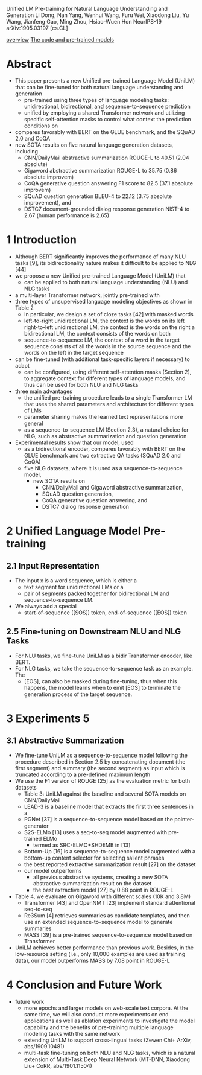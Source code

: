 Unified LM Pre-training for Natural Language Understanding and Generation
Li Dong, Nan Yang, Wenhui Wang, Furu Wei, Xiaodong Liu, Yu Wang, Jianfeng Gao,
  Ming Zhou, Hsiao-Wuen Hon
NeurIPS-19 arXiv:1905.03197 [cs.CL]

[overview](https://github.com/microsoft/unilm) 
[The code and pre-trained models](https://github.com/microsoft/unilm/tree/master/unilm-v1)


# Abstract

* This paper presents a new Unified pre-trained Language Model (UniLM) that
  can be fine-tuned for both natural language understanding and generation
  * pre-trained using three types of language modeling tasks:
    unidirectional, bidirectional, and sequence-to-sequence prediction
  * unified by employing a shared Transformer network and utilizing specific
    self-attention masks to control what context the prediction conditions on
* compares favorably with BERT on the GLUE benchmark, and the SQuAD 2.0 and CoQA
* new SOTA results on five natural language generation datasets, including
  * CNN/DailyMail abstractive summarization ROUGE-L to 40.51 (2.04 absolute)
  * Gigaword abstractive summarization ROUGE-L to 35.75 (0.86 absolute improvem)
  * CoQA generative question answering F1 score to 82.5 (37.1 absolute improvem)
  * SQuAD question generation BLEU-4 to 22.12 (3.75 absolute improvement), and
  * DSTC7 document-grounded dialog response generation NIST-4 to 2.67 (human
    performance is 2.65)

# 1 Introduction

* Although BERT significantly improves the performance of many NLU tasks [9],
  its bidirectionality nature makes it difficult to be applied to NLG [44]
* we propose a new Unified pre-trained Language Model (UniLM) that
  * can be applied to both natural language understanding (NLU) and NLG tasks
* a multi-layer Transformer network, jointly pre-trained with
* three types of unsupervised language modeling objectives as shown in Table 2
  * In particular, we design a set of cloze tasks [42] with masked words
  * left-to-right unidirectional LM, the context is the words on its left
    right-to-left unidirectional LM, the context is the words on the right
    a bidirectional LM, the context consists of the words on both
  * sequence-to-sequence LM, the context of a word in the target sequence
    consists of all the words in the source sequence and
    the words on the left in the target sequence
* can be fine-tuned (with additional task-specific layers if necessary) to adapt
  * can be configured, using different self-attention masks (Section 2), to
    aggregate context for different types of language models, and thus can be
    used for both NLU and NLG tasks
* three main advantages
  * the unified pre-training procedure leads to a single Transformer LM that
    uses the shared parameters and architecture for different types of LMs
  * parameter sharing makes the learned text representations more general
  * as a sequence-to-sequence LM (Section 2.3), a natural choice for NLG,
    such as abstractive summarization and question generation
* Experimental results show that our model, used
  * as a bidirectional encoder, compares favorably with BERT
    on the GLUE benchmark and two extractive QA tasks (SQuAD 2.0 and CoQA)
  * five NLG datasets, where it is used as a sequence-to-sequence model,
    * new SOTA results on
      * CNN/DailyMail and Gigaword abstractive summarization,
      * SQuAD question generation,
      * CoQA generative question answering, and
      * DSTC7 dialog response generation

# 2 Unified Language Model Pre-training

## 2.1 Input Representation

* The input x is a word sequence, which is either a
  * text segment for unidirectional LMs or a
  * pair of segments packed together for bidirectional LM and sequence-to-sequence LM.
* We always add a special
  * start-of-sequence ([SOS]) token, end-of-sequence ([EOS]) token

## 2.5 Fine-tuning on Downstream NLU and NLG Tasks

* For NLU tasks, we fine-tune UniLM as a bidir Transformer encoder, like BERT.
* For NLG tasks, we take the sequence-to-sequence task as an example. The
  * [EOS], can also be masked during fine-tuning, thus when this happens, the
    model learns when to emit [EOS] to terminate the generation process of the
    target sequence.

# 3 Experiments 5

## 3.1 Abstractive Summarization

* We fine-tune UniLM as a sequence-to-sequence model following the procedure
  described in Section 2.5 by concatenating document (the first segment) and
  summary (the second segment) as input which is truncated according to a
  pre-defined maximum length
* We use the F1 version of ROUGE [25] as the evaluation metric for both datasets
  * Table 3: UniLM against the baseline and several SOTA models on CNN/DailyMail
  * LEAD-3 is a baseline model that extracts the first three sentences in a
  * PGNet [37] is a sequence-to-sequence model based on the pointer-generator
  * S2S-ELMo [13] uses a seq-to-seq model augmented with pre-trained ELMo
    * termed as SRC-ELMO+SHDEMB in [13]
  * Bottom-Up [16] is a sequence-to-sequence model
    augmented with a bottom-up content selector for selecting salient phrases
  * the best reported extractive summarization result [27] on the dataset
  * our model outperforms
    * all previous abstractive systems,
      creating a new SOTA abstractive summarization result on the dataset
    * the best extractive model [27] by 0.88 point in ROUGE-L
* Table 4, we evaluate on Gigaword with different scales (10K and 3.8M)
  * Transformer [43] and OpenNMT [23] implement standard attentional seq-to-seq
  * Re3Sum [4] retrieves summaries as candidate templates, and then use an
    extended sequence-to-sequence model to generate summaries
  * MASS [39] is a pre-trained sequence-to-sequence model based on Transformer
* UniLM achieves better performance than previous work. Besides, in the
  low-resource setting (i.e., only 10,000 examples are used as training data),
  our model outperforms MASS by 7.08 point in ROUGE-L

# 4 Conclusion and Future Work

* future work
  * more epochs and larger models on web-scale text corpora. At the same time,
    we will also conduct more experiments on end applications as well as
    ablation experiments to investigate the model capability and the benefits of
    pre-training multiple language modeling tasks with the same network
  * extending UniLM to support cross-lingual tasks
    (Zewen Chi+ ArXiv, abs/1909.10481)
  * multi-task fine-tuning on both NLU and NLG tasks, which is
    a natural extension of Multi-Task Deep Neural Network
    (MT-DNN, Xiaodong Liu+ CoRR, abs/1901.11504)
